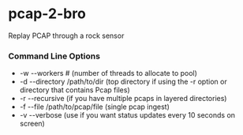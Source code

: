 # pcap-2-bro
Replay PCAP through a rock sensor

### Command Line Options
* -w --workers # (number of threads to allocate to pool)
* -d --directory /path/to/dir (top directory if using the -r option or directory that contains Pcap files)
* -r --recursive (if you have multiple pcaps in layered directories)
* -f --file /path/to/pcap/file (single pcap ingest)
* -v --verbose (use if you want status updates every 10 seconds on screen)
